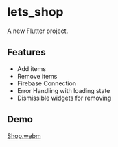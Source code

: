 # lets_shop

A new Flutter project.

## Features

- Add items
- Remove items
- Firebase Connection
- Error Handling with loading state
- Dismissible widgets for removing

## Demo


[Shop.webm](https://github.com/SagarM21/Lets-Shop/assets/72984307/73e8ffe2-2480-49ce-bd8a-5473071700c8)
